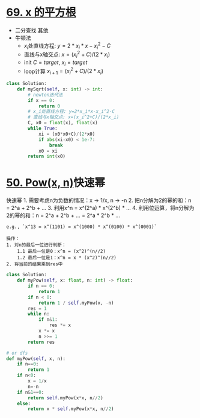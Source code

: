 # [69. x 的平方根](https://leetcode.cn/problems/sqrtx/)
- 二分查找 [其他](leetcode/二分/其他.md)
- 牛顿法
	- $x_i$处直线方程: $y=2*x_i*x-x_i^2-C$
	- 直线与x轴交点: $x=(x_i^2+C)/(2*x_i)$
	- init $C=target$, $x_i = target$
	- loop计算 $x_{i+1} = (x_i^2+C)/(2*x_i)$
```python fold
class Solution:
    def mySqrt(self, x: int) -> int:
        # newton迭代法
        if x == 0:
            return 0
        # x_i处直线方程: y=2*x_i*x-x_i^2-C
        # 直线与x轴交点: x=(x_i^2+C)/(2*x_i)
        C, x0 = float(x), float(x)
        while True:
            xi = (x0*x0+C)/(2*x0)
            if abs(xi-x0) < 1e-7:
                break
            x0 = xi
        return int(x0)
```

# [50. Pow(x, n)](https://leetcode.cn/problems/powx-n/)快速幂
快速幂
    1. 需要考虑n为负数的情况：x -> 1/x, n -> -n
    2. 把n分解为2的幂的和：n = 2^a + 2^b + ...
    3. 利用x^n = x^(2^a) * x^(2^b) * ...
    4. 利用位运算，将n分解为2的幂的和：n = 2^a + 2^b + ... = 2^a * 2^b * ...
    
    e.g., `x^13 = x^(1101) = x^(1000) * x^(0100) * x^(0001)`

    操作：
    1. 对n的最后一位进行判断：
        1.1 最后一位是0：x^n = (x^2)^(n//2)
        1.2 最后一位是1：x^n = x * (x^2)^(n//2)
    2. 将当前的结果乘到res中

```python fold
class Solution:
    def myPow(self, x: float, n: int) -> float:
        if n == 0:
            return 1
        if n < 0:
            return 1 / self.myPow(x, -n)
        res = 1
        while n:
            if n&1:
                res *= x
            x *= x
            n >>= 1
        return res

# or dfs
def myPow(self, x, n):
	if n==0:
		return 1
	if n<0:
		x = 1/x
		n=-n
	if n&1==0:
		return self.myPow(x*x, n//2)
	else:
		return x * self.myPow(x*x, n//2)
```
